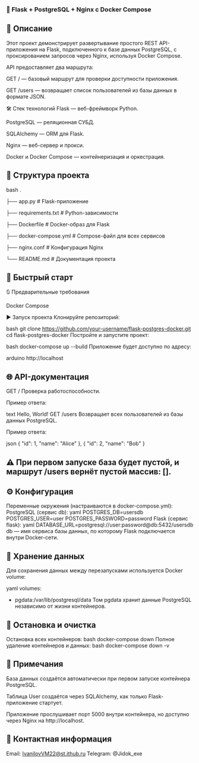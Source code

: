 ### 🐳 Flask + PostgreSQL + Nginx с Docker Compose

## 📌 Описание
Этот проект демонстрирует развертывание простого REST API-приложения на Flask, подключенного к базе данных PostgreSQL, с проксированием запросов через Nginx, используя Docker Compose.

API предоставляет два маршрута:

GET / — базовый маршрут для проверки доступности приложения.

GET /users — возвращает список пользователей из базы данных в формате JSON.

🛠️ Стек технологий
Flask — веб-фреймворк Python.

PostgreSQL — реляционная СУБД.

SQLAlchemy — ORM для Flask.

Nginx — веб-сервер и прокси.

Docker и Docker Compose — контейнеризация и оркестрация.

## 📁 Структура проекта
bash
.

├── app.py                  # Flask-приложение

├── requirements.txt        # Python-зависимости

├── Dockerfile              # Docker-образ для Flask

├── docker-compose.yml      # Compose-файл для всех сервисов

├── nginx.conf              # Конфигурация Nginx

└── README.md               # Документация проекта

## 🚀 Быстрый старт
🔃 Предварительные требования

Docker Compose

▶️ Запуск проекта
Клонируйте репозиторий:

bash
git clone https://github.com/your-username/flask-postgres-docker.git
cd flask-postgres-docker
Постройте и запустите проект:

bash
docker-compose up --build
Приложение будет доступно по адресу:

arduino
http://localhost

## 🌐 API-документация
GET /
Проверка работоспособности.

Пример ответа:

text
Hello, World!
GET /users
Возвращает всех пользователей из базы данных PostgreSQL.

Пример ответа:

json
  { "id": 1, "name": "Alice" },
  { "id": 2, "name": "Bob" }


## ⚠️ При первом запуске база будет пустой, и маршрут /users вернёт пустой массив: [].

## ⚙️ Конфигурация
Переменные окружения (настраиваются в docker-compose.yml):
PostgreSQL (сервис db):
yaml
POSTGRES_DB=usersdb
POSTGRES_USER=user
POSTGRES_PASSWORD=password
Flask (сервис flask):
yaml
DATABASE_URL=postgresql://user:password@db:5432/usersdb
db — имя сервиса базы данных, по которому Flask подключается внутри Docker-сети.

## 💾 Хранение данных
Для сохранения данных между перезапусками используется Docker volume:

yaml
volumes:
  - pgdata:/var/lib/postgresql/data
Том pgdata хранит данные PostgreSQL независимо от жизни контейнеров.

## 🛑 Остановка и очистка
Остановка всех контейнеров:
bash
docker-compose down
Полное удаление контейнеров и данных:
bash
docker-compose down -v

## 📌 Примечания
База данных создаётся автоматически при первом запуске контейнера PostgreSQL.

Таблица User создаётся через SQLAlchemy, как только Flask-приложение стартует.

Приложение прослушивает порт 5000 внутри контейнера, но доступно через Nginx на http://localhost.

## 📱 Контактная информация
Email: IvanilovVM22@st.ithub.ru Telegram: @Jidok_exe
